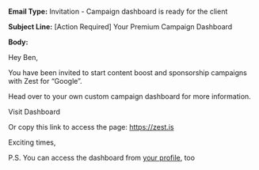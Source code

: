 **Email Type:** Invitation - Campaign dashboard is ready for the client  

**Subject Line:** [Action Required] Your Premium Campaign Dashboard

**Body:**

Hey Ben,

You have been invited to start content boost and sponsorship campaigns
with Zest for “Google”.

Head over to your own custom campaign dashboard for more information.

Visit Dashboard

Or copy this link to access the page: https://zest.is

Exciting times,


P.S. You can access the dashboard from [your
profile](https://distilled.zest.is/zester/benjamin-salomon), too
